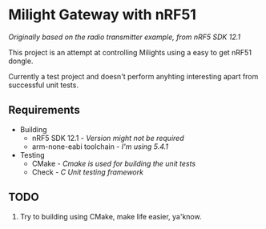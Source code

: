 # Milight Gateway with nRF51

*Originally based on the radio transmitter example, from nRF5 SDK 12.1*

This project is an attempt at controlling Milights using a easy to get nRF51 dongle.

Currently a test project and doesn't perform anyhting interesting apart from successful unit tests. 

## Requirements

 - Building
   - nRF5 SDK 12.1 - *Version might not be required*
   - arm-none-eabi toolchain - *I'm using 5.4.1*
 - Testing
   - CMake - *Cmake is used for building the unit tests*
   - Check - *C Unit testing framework* 

## TODO 

  1. Try to building using CMake, make life easier, ya'know.
